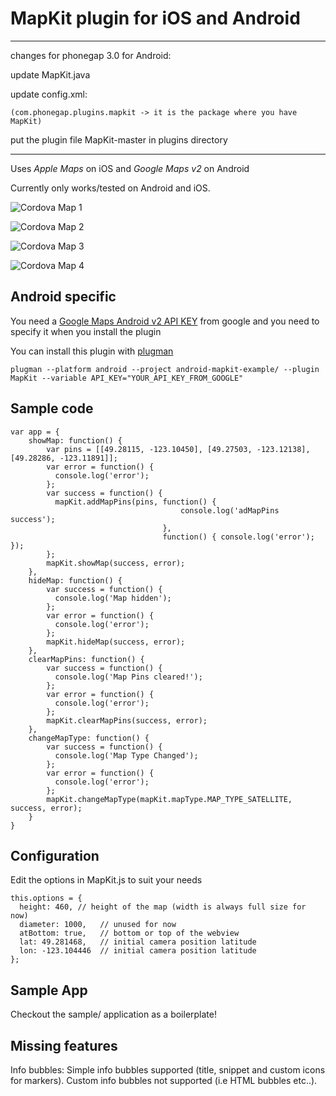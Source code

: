 MapKit plugin for iOS and Android
=================================


**************************************

changes for phonegap 3.0 for Android:

update MapKit.java

update config.xml:
	<feature name="MapKit">
        <param name="android-package" value="com.phonegap.plugins.mapkit.MapKit" />
    </feature> 

	(com.phonegap.plugins.mapkit -> it is the package where you have MapKit)
	
	
put the plugin file MapKit-master in plugins directory


**************************************

Uses *Apple Maps* on iOS and *Google Maps v2* on Android

Currently only works/tested on Android and iOS.

![Cordova Map 1](http://i.imgur.com/Mf6oeXal.png)

![Cordova Map 2](http://i.imgur.com/XaaBGeGl.png)

![Cordova Map 3](http://i.imgur.com/3IoDj0Rl.png)

![Cordova Map 4](http://i.imgur.com/Bfzik6Ml.png)


Android specific
----------------

You need a [Google Maps Android v2 API KEY](https://code.google.com/apis/console/) from google and you need to specify it when you install the plugin

You can install this plugin with [plugman](https://npmjs.org/package/plugman)

    plugman --platform android --project android-mapkit-example/ --plugin MapKit --variable API_KEY="YOUR_API_KEY_FROM_GOOGLE"


Sample code
-----------

    var app = {
        showMap: function() {
            var pins = [[49.28115, -123.10450], [49.27503, -123.12138], [49.28286, -123.11891]];
            var error = function() {
              console.log('error');
            };
            var success = function() {
              mapKit.addMapPins(pins, function() { 
                                          console.log('adMapPins success');  
                                      },
                                      function() { console.log('error'); });
            };
            mapKit.showMap(success, error);
        },
        hideMap: function() {
            var success = function() {
              console.log('Map hidden');
            };
            var error = function() {
              console.log('error');
            };
            mapKit.hideMap(success, error);
        },
        clearMapPins: function() {
            var success = function() {
              console.log('Map Pins cleared!');
            };
            var error = function() {
              console.log('error');
            };
            mapKit.clearMapPins(success, error);
        },
        changeMapType: function() {
            var success = function() {
              console.log('Map Type Changed');
            };
            var error = function() {
              console.log('error');
            };
            mapKit.changeMapType(mapKit.mapType.MAP_TYPE_SATELLITE, success, error);
        }
    }

Configuration
-------------

Edit the options in MapKit.js to suit your needs

    this.options = {
      height: 460, // height of the map (width is always full size for now)
      diameter: 1000,   // unused for now
      atBottom: true,   // bottom or top of the webview
      lat: 49.281468,   // initial camera position latitude
      lon: -123.104446  // initial camera position latitude
    };

Sample App
----------

Checkout the sample/ application as a boilerplate!

Missing features
----------------

Info bubbles: Simple info bubbles supported (title, snippet and custom icons for markers). Custom info bubbles not supported (i.e HTML bubbles etc..).
